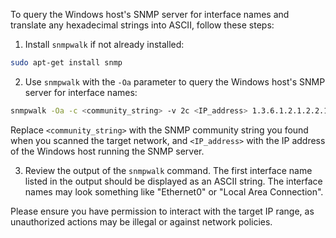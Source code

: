 To query the Windows host's SNMP server for interface names and translate any hexadecimal strings into ASCII, follow these steps:

1. Install `snmpwalk` if not already installed:

```bash
sudo apt-get install snmp
```

2. Use `snmpwalk` with the `-Oa` parameter to query the Windows host's SNMP server for interface names:

```bash
snmpwalk -Oa -c <community_string> -v 2c <IP_address> 1.3.6.1.2.1.2.2.1.2
```

Replace `<community_string>` with the SNMP community string you found when you scanned the target network, and `<IP_address>` with the IP address of the Windows host running the SNMP server.

3. Review the output of the `snmpwalk` command. The first interface name listed in the output should be displayed as an ASCII string. The interface names may look something like "Ethernet0" or "Local Area Connection".

Please ensure you have permission to interact with the target IP range, as unauthorized actions may be illegal or against network policies.
